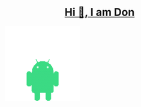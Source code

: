 <h1 align="center"><u>Hi 👋, I am Don</u></h1>

  <img src="droidy-animation.gif" alt="Droidy character" width="200"/>
